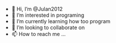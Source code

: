 - 👋 Hi, I’m @Julan2012
- 👀 I’m interested in programing
- 🌱 I’m currently learning how too program
- 💞️ I’m looking to collaborate on 
- 📫 How to reach me ...

<!---
Julan2012/Julan2012 is a ✨ special ✨ repository because its `README.md` (this file) appears on your GitHub profile.
You can click the Preview link to take a look at your changes.
--->
